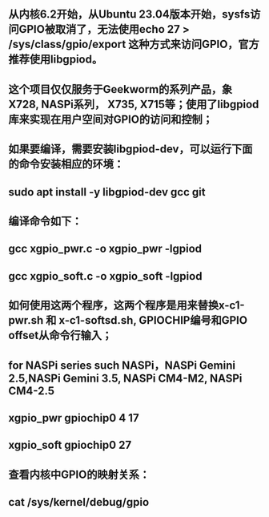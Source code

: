 ## 从内核6.2开始，从Ubuntu 23.04版本开始，sysfs访问GPIO被取消了，无法使用echo 27 > /sys/class/gpio/export 这种方式来访问GPIO，官方推荐使用libgpiod。
## 这个项目仅仅服务于Geekworm的系列产品，象X728, NASPi系列， X735, X715等；使用了libgpiod库来实现在用户空间对GPIO的访问和控制；
## 如果要编译，需要安装libgpiod-dev，可以运行下面的命令安装相应的环境：
## sudo apt install -y libgpiod-dev gcc git

## 编译命令如下：
## gcc xgpio_pwr.c -o xgpio_pwr -lgpiod
## gcc xgpio_soft.c -o xgpio_soft -lgpiod

## 如何使用这两个程序，这两个程序是用来替换x-c1-pwr.sh 和 x-c1-softsd.sh, GPIOCHIP编号和GPIO offset从命令行输入；
## for NASPi series such NASPi，NASPi Gemini 2.5,NASPi Gemini 3.5, NASPi CM4-M2, NASPi CM4-2.5
## xgpio_pwr gpiochip0 4 17
## xgpio_soft gpiochip0 27

## 查看内核中GPIO的映射关系：
## cat /sys/kernel/debug/gpio
